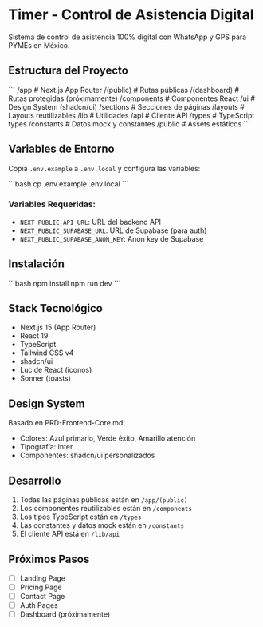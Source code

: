 # Timer - Control de Asistencia Digital

Sistema de control de asistencia 100% digital con WhatsApp y GPS para PYMEs en México.

## Estructura del Proyecto

\`\`\`
/app                    # Next.js App Router
  /(public)            # Rutas públicas
  /(dashboard)         # Rutas protegidas (próximamente)
/components            # Componentes React
  /ui                  # Design System (shadcn/ui)
  /sections            # Secciones de páginas
  /layouts             # Layouts reutilizables
/lib                   # Utilidades
  /api                 # Cliente API
/types                 # TypeScript types
/constants             # Datos mock y constantes
/public                # Assets estáticos
\`\`\`

## Variables de Entorno

Copia `.env.example` a `.env.local` y configura las variables:

\`\`\`bash
cp .env.example .env.local
\`\`\`

### Variables Requeridas:

- `NEXT_PUBLIC_API_URL`: URL del backend API
- `NEXT_PUBLIC_SUPABASE_URL`: URL de Supabase (para auth)
- `NEXT_PUBLIC_SUPABASE_ANON_KEY`: Anon key de Supabase

## Instalación

\`\`\`bash
npm install
npm run dev
\`\`\`

## Stack Tecnológico

- Next.js 15 (App Router)
- React 19
- TypeScript
- Tailwind CSS v4
- shadcn/ui
- Lucide React (iconos)
- Sonner (toasts)

## Design System

Basado en PRD-Frontend-Core.md:
- Colores: Azul primario, Verde éxito, Amarillo atención
- Tipografía: Inter
- Componentes: shadcn/ui personalizados

## Desarrollo

1. Todas las páginas públicas están en `/app/(public)`
2. Los componentes reutilizables están en `/components`
3. Los tipos TypeScript están en `/types`
4. Las constantes y datos mock están en `/constants`
5. El cliente API está en `/lib/api`

## Próximos Pasos

- [ ] Landing Page
- [ ] Pricing Page
- [ ] Contact Page
- [ ] Auth Pages
- [ ] Dashboard (próximamente)
